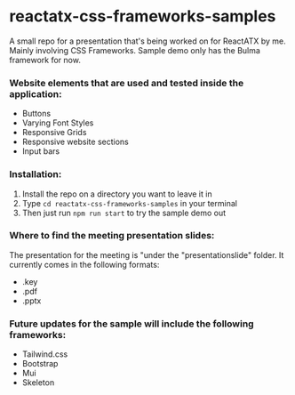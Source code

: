 # reactatx-css-frameworks-samples

A small repo for a presentation that's being worked on for ReactATX by me. Mainly involving CSS Frameworks. Sample demo only has the Bulma framework for now. 

### Website elements that are used and tested inside the application:

- Buttons
- Varying Font Styles
- Responsive Grids
- Responsive website sections
- Input bars

### Installation: 

1) Install the repo on a directory you want to leave it in
1) Type ```cd reactatx-css-frameworks-samples``` in your terminal
3) Then just run ```npm run start``` to try the sample demo out

### Where to find the meeting presentation slides:

The presentation for the meeting is "under the "presentationslide" folder. It currently comes in the following formats:

- .key 
- .pdf 
- .pptx 

### Future updates for the sample will include the following frameworks:

- Tailwind.css
- Bootstrap
- Mui
- Skeleton